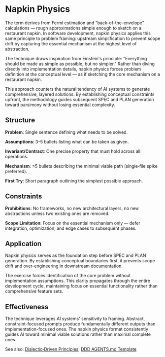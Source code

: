 # Napkin Physics

The term derives from Fermi estimation and "back-of-the-envelope" calculations — rough approximations simple enough to sketch on a restaurant napkin. In software development, napkin physics applies this same principle to problem framing: upstream simplification to prevent scope drift by capturing the essential mechanism at the highest level of abstraction.

The technique draws inspiration from Einstein's principle: "Everything should be made as simple as possible, but no simpler." Rather than diving directly into implementation details, napkin physics forces problem definition at the conceptual level — as if sketching the core mechanism on a restaurant napkin.

This approach counters the natural tendency of AI systems to generate comprehensive, layered solutions. By establishing conceptual constraints upfront, the methodology guides subsequent SPEC and PLAN generation toward parsimony without losing essential complexity.

## Structure

**Problem**: Single sentence defining what needs to be solved.

**Assumptions**: 3–5 bullets listing what can be taken as given.

**Invariant/Contract**: One precise property that must hold across all operations.

**Mechanism**: ≤5 bullets describing the minimal viable path (single‑file spike preferred).

**First Try**: Short paragraph outlining the simplest possible approach.

## Constraints

**Prohibitions**: No frameworks, no new architectural layers, no new abstractions unless two existing ones are removed.

**Scope Limitation**: Focus on the essential mechanism only — defer integration, optimization, and edge cases to subsequent phases.

## Application

Napkin physics serves as the foundation step before SPEC and PLAN generation. By establishing conceptual boundaries first, it prevents scope drift and over-engineering in downstream documentation.

The exercise forces identification of the core problem without implementation assumptions. This clarity propagates through the entire development cycle, maintaining focus on essential functionality rather than comprehensive feature sets.

## Effectiveness

The technique leverages AI systems' sensitivity to framing. Abstract, constraint-focused prompts produce fundamentally different outputs than implementation-focused ones. The napkin physics format consistently guides AI toward minimal viable solutions rather than maximal complete ones.

See also: [Dialectic‑Driven Principles](./ddd-principles.md), [DDD AGENTS.md Template](../practice/ddd-agents-template.md)
